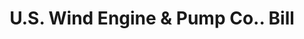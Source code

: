 ---
doi: 10.7916/D8515967
date_other: '1880'
date_other_textual: 1880-1889
form: printed ephemera
genre:
- Invoices
name:
- U.S. Wind Engine & Pump Co.
object_in_context_url: https://biggert.cul.columbia.edu/items/view/ave_biggert_00150
subject_hierarchical_geographic:
- Batavia, Illinois, United States
subject_name:
- U.S. Wind Engine & Pump Co.
title: U.S. Wind Engine & Pump Co.. Bill
sort_title: U.S. Wind Engine & Pump Co.. Bill
call_number: ave_biggert_00150
coordinates:
- 41.848888888888894,-88.30833333333334
pid: ave_biggert_00150
identifiers: ave_biggert_00150
thumbnail: https://derivativo-3.library.columbia.edu/iiif/2/ldpd:345242/full/!256,256/0/native.jpg
permalink: "/items/ave_biggert_00150/"
layout: iiif-image-page
---